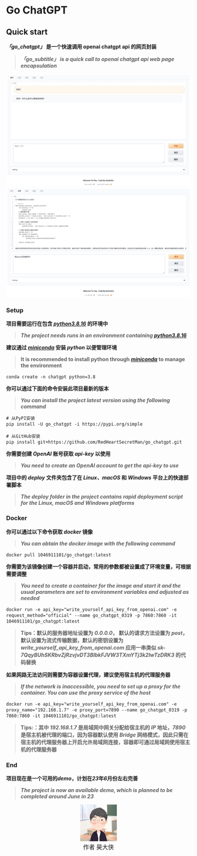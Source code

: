 # Go ChatGPT


## Quick start
***「go_chatgpt」* 是一个快速调用 openai chatgpt api 的网页封装**

> ***「go_subtitle」 is a quick call to openai chatgpt api web page encapsulation***

<img src="./assets/chat.jpg" alt="chat" width="800;" />

<img src="./assets/ask.jpg" alt="ask" width="800;" />



### Setup

**项目需要运行在包含 *[python3.8.16](https://www.python.org/downloads/release/python-3816/)* 的环境中**

> ***The project needs runs in an environment containing [python3.8.16](https://www.python.org/downloads/release/python-3816/)***

**建议通过 *[miniconda](https://docs.conda.io/en/latest/miniconda.html)* 安装 *python* 以便管理环境**

> **It is recommended to install python through *[miniconda](https://docs.conda.io/en/latest/miniconda.html)* to manage the environment**

```shell
conda create -n chatgpt python=3.8 
```

**你可以通过下面的命令安装此项目最新的版本**

> ***You can install the project latest version using the following command***

```shell
# 从PyPI安装
pip install -U go_chatgpt -i https://pypi.org/simple 

# 从GitHub安装
pip install git+https://github.com/RedHeartSecretMan/go_chatgpt.git
```

**你需要创建 *OpenAI* 账号获取 *api-key* 以使用**
> ***You need to create an OpenAI account to get the api-key to use***

**项目中的 *deploy* 文件夹包含了在 *Linux、macOS* 和 *Windows* 平台上的快速部署脚本**
> ***The deploy folder in the project contains rapid deployment script for the Linux, macOS and Windows platforms***

### Docker
**你可以通过以下命令获取 *docker* 镜像**
> ***You can obtain the docker image with the following command***
```shell
docker pull 1046911101/go_chatgpt:latest 
```

**你需要为该镜像创建一个容器并启动，常用的参数都被设置成了环境变量，可根据需要调整**

> ***You need to create a container for the image and start it and the usual parameters are set to environment variables and adjusted as needed***
```shell
docker run -e api_key="write_yourself_api_key_from_openai.com" -e request_method="official" --name go_chatgpt_0319 -p 7860:7860 -it 1046911101/go_chatgpt:latest
```
> **Tips：默认的服务器地址设置为 *0.0.0.0*， 默认的请求方法设置为 *post*，默认设置为流式传输数据，默认的密钥设置为 *write_yourself_api_key_from_openai.com* 应用一串类似 *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* 的代码替换**

**如果网路无法访问则需要为容器设置代理，建议使用宿主机的代理服务器**

> ***If the network is inaccessible, you need to set up a proxy for the container. You can use the proxy service of the host***
```shell
docker run -e api_key="write_yourself_api_key_from_openai.com" -e proxy_name="192.168.1.7" -e proxy_port=7890 --name go_chatgpt_0319 -p 7860:7860 -it 1046911101/go_chatgpt:latest
```
> **Tips:：其中 *192.168.1.7* 是局域网中网关分配给宿主机的 *IP* 地址，*7890* 是宿主机被代理的端口，因为容器默认使用 *Bridge* 网络模式，因此只需在宿主机的代理服务器上开启允许局域网连接，容器即可通过局域网使用宿主机的代理服务器**

### End

**项目现在是一个可用的*demo*，计划在*23*年*6*月份左右完善**

> ***The project is now an available demo, which is planned to be completed around June in 23***

<div align="center"><img src="./assets/avatar.jpeg" width="100" height="100" /></div>
<div align="center"><font face="楷体" size="3">作者 昊大侠</font></div>

